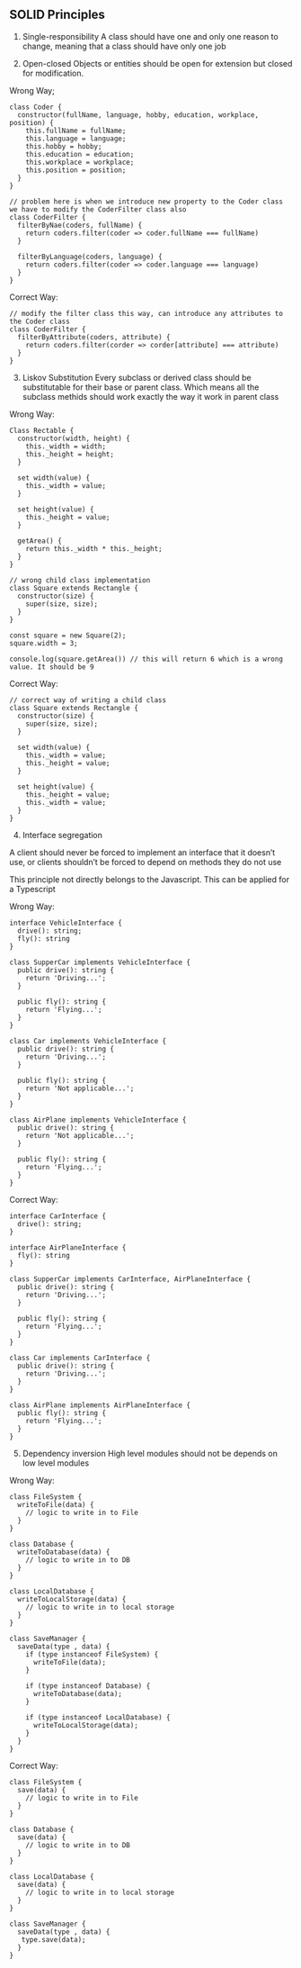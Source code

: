 ## SOLID Principles

1. Single-responsibility
  A class should have one and only one reason to change, meaning that a class should have only one job    

2. Open-closed
  Objects or entities should be open for extension but closed for modification.

Wrong Way;

```
class Coder {
  constructor(fullName, language, hobby, education, workplace, position) {
    this.fullName = fullName;
    this.language = language;
    this.hobby = hobby;
    this.education = education;
    this.workplace = workplace;
    this.position = position;
  }
}

// problem here is when we introduce new property to the Coder class we have to modify the CoderFilter class also
class CoderFilter {
  filterByNae(coders, fullName) {
    return coders.filter(coder => coder.fullName === fullName)
  }

  filterByLanguage(coders, language) {
    return coders.filter(coder => coder.language === language)
  }
}
```
Correct Way:

```
// modify the filter class this way, can introduce any attributes to the Coder class
class CoderFilter {
  filterByAttribute(coders, attribute) {
    return coders.filter(corder => corder[attribute] === attribute)
  }
}
```

3. Liskov Substitution
  Every subclass or derived class should be substitutable for their base or parent class. Which means all the subclass methids should work exactly the way it work in parent class

Wrong Way:

```
Class Rectable {
  constructor(width, height) {
    this._width = width;
    this._height = height;
  }

  set width(value) {
    this._width = value;
  }

  set height(value) {
    this._height = value;
  }

  getArea() {
    return this._width * this._height;
  }
}

// wrong child class implementation
class Square extends Rectangle {
  constructor(size) {
    super(size, size);
  }
}

const square = new Square(2);
square.width = 3;

console.log(square.getArea()) // this will return 6 which is a wrong value. It should be 9
```

Correct Way:

```
// correct way of writing a child class
class Square extends Rectangle {
  constructor(size) {
    super(size, size);
  }

  set width(value) {
    this._width = value;
    this._height = value;
  }

  set height(value) {
    this._height = value;
    this._width = value;
  }
}
```

4. Interface segregation

  A client should never be forced to implement an interface that it doesn’t use, or clients shouldn’t be forced to depend on methods they do not use

  This principle not directly belongs to the Javascript. This can be applied for a Typescript

Wrong Way:

```
interface VehicleInterface {
  drive(): string;
  fly(): string
}

class SupperCar implements VehicleInterface {
  public drive(): string {
    return 'Driving...';
  }

  public fly(): string {
    return 'Flying...';
  }
}

class Car implements VehicleInterface {
  public drive(): string {
    return 'Driving...';
  }

  public fly(): string {
    return 'Not applicable...';
  }
}

class AirPlane implements VehicleInterface {
  public drive(): string {
    return 'Not applicable...';
  }

  public fly(): string {
    return 'Flying...';
  }
}

```

Correct Way:

```
interface CarInterface {
  drive(): string;
}

interface AirPlaneInterface {
  fly(): string
}

class SupperCar implements CarInterface, AirPlaneInterface {
  public drive(): string {
    return 'Driving...';
  }

  public fly(): string {
    return 'Flying...';
  }
}

class Car implements CarInterface {
  public drive(): string {
    return 'Driving...';
  }
}

class AirPlane implements AirPlaneInterface {
  public fly(): string {
    return 'Flying...';
  }
}
```

5. Dependency inversion
  High level modules should not be depends on low level modules

Wrong Way:

```
class FileSystem {
  writeToFile(data) {
    // logic to write in to File
  }
}

class Database {
  writeToDatabase(data) {
    // logic to write in to DB
  }
}

class LocalDatabase {
  writeToLocalStorage(data) {
    // logic to write in to local storage
  }
}

class SaveManager {
  saveData(type , data) {
    if (type instanceof FileSystem) {
      writeToFile(data);
    }

    if (type instanceof Database) {
      writeToDatabase(data);
    }

    if (type instanceof LocalDatabase) {
      writeToLocalStorage(data);
    }
  }
}
```

Correct Way:

```
class FileSystem {
  save(data) {
    // logic to write in to File
  }
}

class Database {
  save(data) {
    // logic to write in to DB
  }
}

class LocalDatabase {
  save(data) {
    // logic to write in to local storage
  }
}

class SaveManager {
  saveData(type , data) {
   type.save(data);
  }
}

```